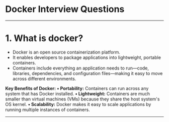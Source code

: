 # Docker Interview Questions
---
# 1. What is docker?
- Docker is an open source containerization platform.
- It enables developers to package applications into lightweight, portable containers.
- Containers include everything an application needs to run—code, libraries, dependencies, and configuration files—making it easy to move across different environments.
  
**Key Benefits of Docker:**
**• Portability:** Containers can run across any system that has Docker installed.
**• Lightweight:** Containers are much smaller than virtual machines (VMs) because they share the host system's OS kernel.
**• Scalability:** Docker makes it easy to scale applications by running multiple instances of containers.


---
